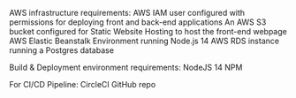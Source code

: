 AWS infrastructure requirements:
	AWS IAM user configured with permissions for deploying front and back-end applications
	An AWS S3 bucket configured for Static Website Hosting to host the front-end webpage
	AWS Elastic Beanstalk Environment running Node.js 14
	AWS RDS instance running a Postgres database

Build & Deployment environment requirements:
	NodeJS 14
	NPM

For CI/CD Pipeline:
	CircleCI 
    GitHub repo